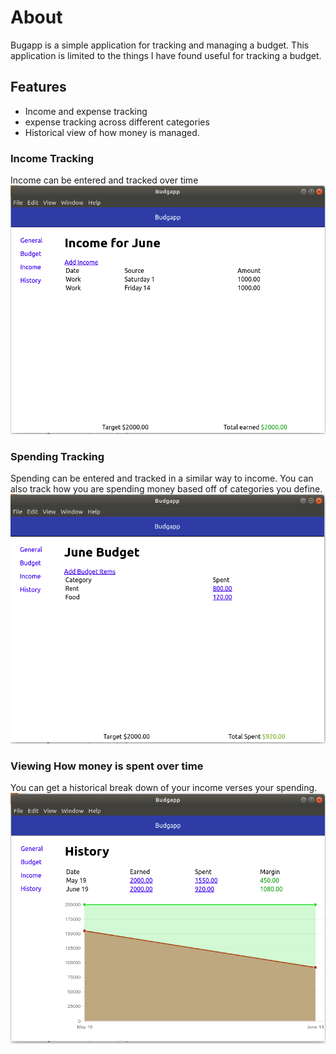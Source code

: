 # About
Bugapp is a simple application for tracking and managing a budget. This application is limited to the things I have found useful for tracking a budget.

## Features
* Income and expense tracking
* expense tracking across different categories
* Historical view of how money is managed.

### Income Tracking
Income can be entered and tracked over time
![Income view](./income.png)

### Spending Tracking
Spending can be entered and tracked in a similar way to income. You can also track how you are spending money based off of categories you define.
![Budget view](./budget.png)

### Viewing How money is spent over time
You can get a historical break down of your income verses your spending.
![History view](./history.png)